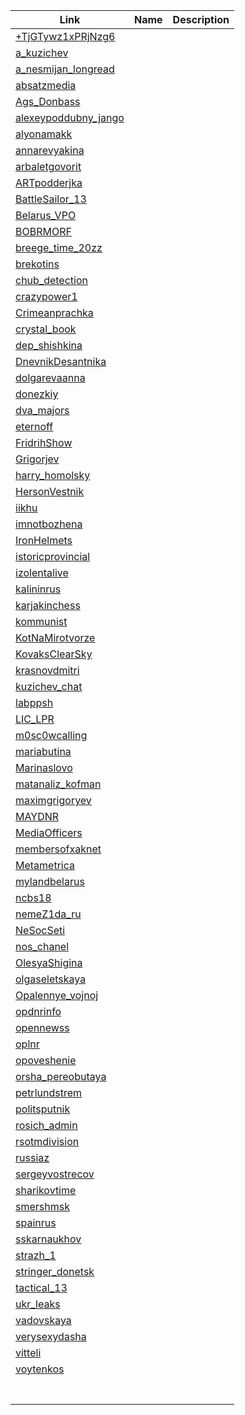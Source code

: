 | Link                 | Name                  | Description            |
| ---------------------|---------------------- |:----------------------:|
| [+TjGTywz1xPRjNzg6](https://t.me/+TjGTywz1xPRjNzg6)    | 
| [a_kuzichev](https://t.me/a_kuzichev)           | 
| [a_nesmijan_longread](https://t.me/a_nesmijan_longread)  | 
| [absatzmedia](https://t.me/absatzmedia)          | 
| [Ags_Donbass](https://t.me/Ags_Donbass)          | 
| [alexeypoddubny_jango](https://t.me/alexeypoddubny_jango) | 
| [alyonamakk](https://t.me/alyonamakk)           | 
| [annarevyakina](https://t.me/annarevyakina)        | 
| [arbaletgovorit](https://t.me/arbaletgovorit)       | 
| [ARTpodderjka](https://t.me/ARTpodderjka)         | 
| [BattleSailor_13](https://t.me/BattleSailor_13)      | 
| [Belarus_VPO](https://t.me/Belarus_VPO)          | 
| [BOBRMORF](https://t.me/BOBRMORF)             | 
| [breege_time_20zz](https://t.me/breege_time_20zz)     | 
| [brekotins](https://t.me/brekotins)            | 
| [chub_detection](https://t.me/chub_detection)       | 
| [crazypower1](https://t.me/crazypower1)          | 
| [Crimeanprachka](https://t.me/Crimeanprachka)       | 
| [crystal_book](https://t.me/crystal_book)         | 
| [dep_shishkina](https://t.me/dep_shishkina)        | 
| [DnevnikDesantnika](https://t.me/DnevnikDesantnika)    | 
| [dolgarevaanna](https://t.me/dolgarevaanna)        | 
| [donezkiy](https://t.me/donezkiy)             | 
| [dva_majors](https://t.me/dva_majors)           | 
| [eternoff](https://t.me/eternoff)             | 
| [FridrihShow](https://t.me/FridrihShow)          | 
| [Grigorjev](https://t.me/Grigorjev)            | 
| [harry_homolsky](https://t.me/harry_homolsky)       | 
| [HersonVestnik](https://t.me/HersonVestnik)        | 
| [iikhu](https://t.me/iikhu)                | 
| [imnotbozhena](https://t.me/imnotbozhena)         | 
| [IronHelmets](https://t.me/IronHelmets)          | 
| [istoricprovincial](https://t.me/istoricprovincial)    | 
| [izolentalive](https://t.me/izolentalive)         | 
| [kalininrus](https://t.me/kalininrus)           | 
| [karjakinchess](https://t.me/karjakinchess)        | 
| [kommunist](https://t.me/kommunist)            | 
| [KotNaMirotvorze](https://t.me/KotNaMirotvorze)      | 
| [KovaksClearSky](https://t.me/KovaksClearSky)       | 
| [krasnovdmitri](https://t.me/krasnovdmitri)        | 
| [kuzichev_chat](https://t.me/kuzichev_chat)        | 
| [labppsh](https://t.me/labppsh)              | 
| [LIC_LPR](https://t.me/LIC_LPR)              | 
| [m0sc0wcalling](https://t.me/m0sc0wcalling)        | 
| [mariabutina](https://t.me/mariabutina)          | 
| [Marinaslovo](https://t.me/Marinaslovo)          | 
| [matanaliz_kofman](https://t.me/matanaliz_kofman)     | 
| [maximgrigoryev](https://t.me/maximgrigoryev)       | 
| [MAYDNR](https://t.me/MAYDNR)               | 
| [MediaOfficers](https://t.me/MediaOfficers)        | 
| [membersofxaknet](https://t.me/membersofxaknet)      | 
| [Metametrica](https://t.me/Metametrica)          | 
| [mylandbelarus](https://t.me/mylandbelarus)        | 
| [ncbs18](https://t.me/ncbs18)               | 
| [nemeZ1da_ru](https://t.me/nemeZ1da_ru)          | 
| [NeSocSeti](https://t.me/NeSocSeti)            | 
| [nos_chanel](https://t.me/nos_chanel)           | 
| [OlesyaShigina](https://t.me/OlesyaShigina)        | 
| [olgaseletskaya](https://t.me/olgaseletskaya)       | 
| [Opalennye_vojnoj](https://t.me/Opalennye_vojnoj)     | 
| [opdnrinfo](https://t.me/opdnrinfo)            | 
| [opennewss](https://t.me/opennewss)            | 
| [oplnr](https://t.me/oplnr)                | 
| [opoveshenie](https://t.me/opoveshenie)          | 
| [orsha_pereobutaya](https://t.me/orsha_pereobutaya)    | 
| [petrlundstrem](https://t.me/petrlundstrem)        | 
| [politsputnik](https://t.me/politsputnik)         | 
| [rosich_admin](https://t.me/rosich_admin)         | 
| [rsotmdivision](https://t.me/rsotmdivision)        | 
| [russiaz](https://t.me/russiaz)              | 
| [sergeyvostrecov](https://t.me/sergeyvostrecov)      | 
| [sharikovtime](https://t.me/sharikovtime)         | 
| [smershmsk](https://t.me/smershmsk)            | 
| [spainrus](https://t.me/spainrus)             | 
| [sskarnaukhov](https://t.me/sskarnaukhov)         | 
| [strazh_1](https://t.me/strazh_1)             | 
| [stringer_donetsk](https://t.me/stringer_donetsk)     | 
| [tactical_13](https://t.me/tactical_13)          | 
| [ukr_leaks](https://t.me/ukr_leaks)            | 
| [vadovskaya](https://t.me/vadovskaya)           | 
| [verysexydasha](https://t.me/verysexydasha)        | 
| [vitteli](https://t.me/vitteli)              | 
| [voytenkos](https://t.me/voytenkos)            | 
| [](https://t.me/vv_volodin)           | 
| [](https://t.me/war_ukr_russ)         | 
| [](https://t.me/warhistoryalconafter) | 
| [](https://t.me/xaknet_team)          | 
| [](https://t.me/xoxol_uk)             | 
| [](https://t.me/zhurnalistka_z)       | 
| [](https://t.me/ZSU_Hunter_2_0)       | 
